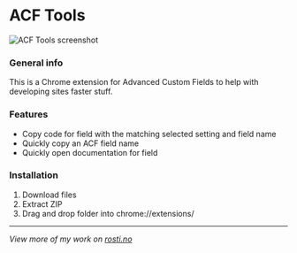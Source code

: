 # ACF Tools

![ACF Tools screenshot](https://i.gyazo.com/e114083bc28dd9148088633a54fc6dc8.jpg)

### General info

This is a Chrome extension for Advanced Custom Fields to help with developing sites faster stuff.

### Features

- Copy code for field with the matching selected setting and field name
- Quickly copy an ACF field name
- Quickly open documentation for field

### Installation

1. Download files
2. Extract ZIP
3. Drag and drop folder into chrome://extensions/

---

_View more of my work on [rosti.no](https://rosti.no)_

